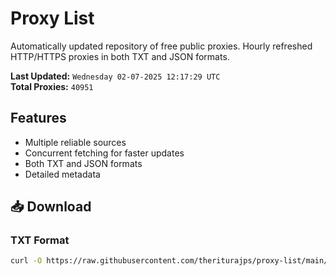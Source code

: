 # Proxy List

Automatically updated repository of free public proxies. Hourly refreshed HTTP/HTTPS proxies in both TXT and JSON formats.

**Last Updated:** `Wednesday 02-07-2025 12:17:29 UTC`  
**Total Proxies:** `40951`

## Features
- Multiple reliable sources
- Concurrent fetching for faster updates
- Both TXT and JSON formats
- Detailed metadata

## 📥 Download

### TXT Format
```bash
curl -O https://raw.githubusercontent.com/theriturajps/proxy-list/main/proxies.txt